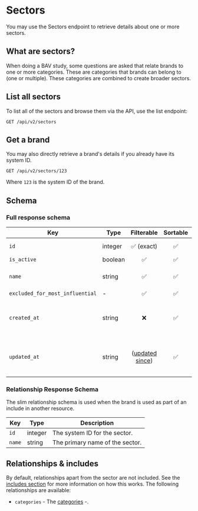 # Sectors

You may use the Sectors endpoint to retrieve details about one or more sectors.

## What are sectors?

When doing a BAV study, some questions are asked that relate brands to one or more categories. These are categories that
brands can belong to (one or multiple). These categories are combined to create broader sectors.

## List all sectors

To list all of the sectors and browse them via the API, use the list endpoint:

```http request
GET /api/v2/sectors
```

## Get a brand

You may also directly retrieve a brand's details if you already have its system ID.

```http request
GET /api/v2/sectors/123
```

Where `123` is the system ID of the brand.

## Schema

### Full response schema

| Key                             | Type    |                Filterable                 |      Sortable      |    Configurable    | Description                                          |
|---------------------------------|---------|:-----------------------------------------:|:------------------:|:------------------:|------------------------------------------------------|
| `id`                            | integer |        :white_check_mark: (exact)         | :white_check_mark: | :white_check_mark: | The system ID.                                       |    
| `is_active`                     | boolean |            :white_check_mark:             | :white_check_mark: | :white_check_mark: | -                                                    |                                                      
| `name`                          | string  |            :white_check_mark:             | :white_check_mark: | :white_check_mark: | The name of the sector.                              |         
| `excluded_for_most_influential` | -       |            :white_check_mark:             | :white_check_mark: | :white_check_mark: | -                                                    |
| `created_at`                    | string  |                    :x:                    | :white_check_mark: | :white_check_mark: | A datetime string when this brand was first created. |
| `updated_at`                    | string  | ([updated since](../customizing/filters)) | :white_check_mark: | :white_check_mark: | A datetime string when this brand was last updated.  |

### Relationship Response Schema

The slim relationship schema is used when the brand is used as part of an include in another resource.

| Key      | Type    | Description                     |
|----------|---------|---------------------------------|
| `id`     | integer | The system ID for the sector.   |
| `name`   | string  | The primary name of the sector. |


## Relationships & includes

By default, relationships apart from the sector are not included. See
the [includes section](../customizing/includes) for more information on how this works. The following relationships
are available:

- `categories` - The [categories](./categories.md) -.
